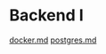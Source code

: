 # Backend I

[docker.md](https://github.com/liquidlevels/backenduno/blob/main/docker.md)
[postgres.md](https://github.com/liquidlevels/backenduno/blob/main/postgres.md)
